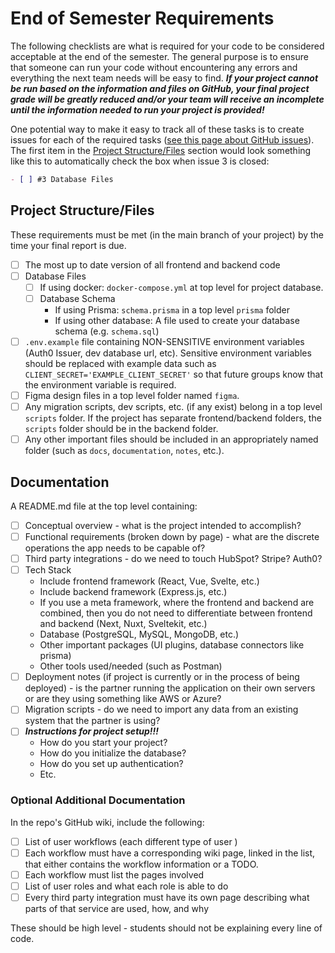 # End of Semester Requirements

The following checklists are what is required for your code to be considered acceptable at the end of the semester. The general purpose is to ensure that someone can run your code without encountering any errors and everything the next team needs will be easy to find. ***If your project cannot be run based on the information and files on GitHub, your final project grade will be greatly reduced and/or your team will receive an incomplete until the information needed to run your project is provided!***

One potential way to make it easy to track all of these tasks is to create issues for each of the required tasks ([see this page about GitHub issues](https://docs.github.com/en/issues/tracking-your-work-with-issues/quickstart#adding-a-task-list)). The first item in the [Project Structure/Files](#project-structurefiles) section would look something like this to automatically check the box when issue 3 is closed:

```markdown
- [ ] #3 Database Files
```

## Project Structure/Files

These requirements must be met (in the main branch of your project) by the time your final report is due.

- [ ] The most up to date version of all frontend and backend code
- [ ] Database Files
  - [ ] If using docker: `docker-compose.yml` at top level for project database.
  - [ ] Database Schema
    - If using Prisma: `schema.prisma` in a top level `prisma` folder
    - If using other database: A file used to create your database schema (e.g. `schema.sql`)
- [ ] `.env.example` file containing NON-SENSITIVE environment variables (Auth0 Issuer, dev database url, etc). Sensitive environment variables should be replaced with example data such as `CLIENT_SECRET='EXAMPLE_CLIENT_SECRET'` so that future groups know that the environment variable is required.
- [ ] Figma design files in a top level folder named `figma`.
- [ ] Any migration scripts, dev scripts, etc. (if any exist) belong in a top level `scripts` folder. If the project has separate frontend/backend folders, the `scripts` folder should be in the backend folder.
- [ ] Any other important files should be included in an appropriately named folder (such as `docs`, `documentation`, `notes`, etc.).

## Documentation

A README.md file at the top level containing:

- [ ] Conceptual overview - what is the project intended to accomplish?
- [ ] Functional requirements (broken down by page) - what are the discrete operations the app needs to be capable of?
- [ ] Third party integrations - do we need to touch HubSpot? Stripe? Auth0?
- [ ] Tech Stack
  - Include frontend framework (React, Vue, Svelte, etc.)
  - Include backend framework (Express.js, etc.)
  - If you use a meta framework, where the frontend and backend are combined, then you do not need to differentiate between frontend and backend (Next, Nuxt, Sveltekit, etc.)
  - Database (PostgreSQL, MySQL, MongoDB, etc.)
  - Other important packages (UI plugins, database connectors like prisma)
  - Other tools used/needed (such as Postman)
- [ ] Deployment notes (if project is currently or in the process of being deployed) - is the partner running the application on their own servers or are they using something like AWS or Azure?
- [ ] Migration scripts - do we need to import any data from an existing system that the partner is using?
- [ ] ***Instructions for project setup!!!***
  - How do you start your project?
  - How do you initialize the database?
  - How do you set up authentication?
  - Etc.

### Optional Additional Documentation

In the repo's GitHub wiki, include the following:

- [ ] List of user workflows (each different type of user )
- [ ] Each workflow must have a corresponding wiki page, linked in the list, that either contains the workflow information or a TODO.
- [ ] Each workflow must list the pages involved
- [ ] List of user roles and what each role is able to do
- [ ] Every third party integration must have its own page describing what parts of that service are used, how, and why

These should be high level - students should not be explaining every line of code.
